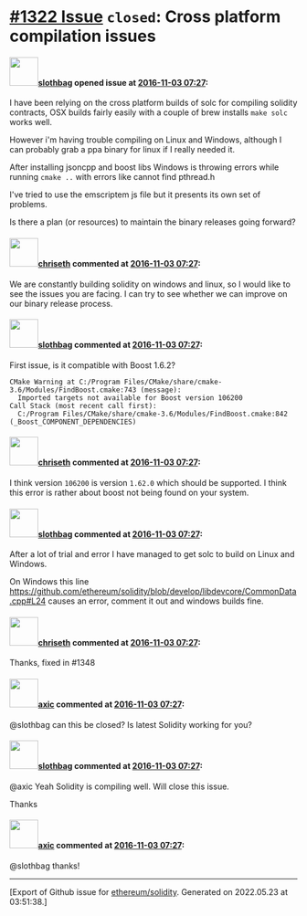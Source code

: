 # [\#1322 Issue](https://github.com/ethereum/solidity/issues/1322) `closed`: Cross platform compilation issues

#### <img src="https://avatars.githubusercontent.com/u/811824?v=4" width="50">[slothbag](https://github.com/slothbag) opened issue at [2016-11-03 07:27](https://github.com/ethereum/solidity/issues/1322):

I have been relying on the cross platform builds of solc for compiling solidity contracts, OSX builds fairly easily with a couple of brew installs `make solc` works well.

However i'm having trouble compiling on Linux and Windows, although I can probably grab a ppa binary for linux if I really needed it.

After installing jsoncpp and boost libs Windows is throwing errors while running `cmake ..` with errors like cannot find pthread.h

I've tried to use the emscriptem js file but it presents its own set of problems.

Is there a plan (or resources) to maintain the binary releases going forward?

#### <img src="https://avatars.githubusercontent.com/u/9073706?v=4" width="50">[chriseth](https://github.com/chriseth) commented at [2016-11-03 07:27](https://github.com/ethereum/solidity/issues/1322#issuecomment-258097442):

We are constantly building solidity on windows and linux, so I would like to see the issues you are facing. I can try to see whether we can improve on our binary release process.

#### <img src="https://avatars.githubusercontent.com/u/811824?v=4" width="50">[slothbag](https://github.com/slothbag) commented at [2016-11-03 07:27](https://github.com/ethereum/solidity/issues/1322#issuecomment-258100684):

First issue, is it compatible with Boost 1.6.2?

```
CMake Warning at C:/Program Files/CMake/share/cmake-3.6/Modules/FindBoost.cmake:743 (message):
  Imported targets not available for Boost version 106200
Call Stack (most recent call first):
  C:/Program Files/CMake/share/cmake-3.6/Modules/FindBoost.cmake:842 (_Boost_COMPONENT_DEPENDENCIES)
```

#### <img src="https://avatars.githubusercontent.com/u/9073706?v=4" width="50">[chriseth](https://github.com/chriseth) commented at [2016-11-03 07:27](https://github.com/ethereum/solidity/issues/1322#issuecomment-258812844):

I think version `106200` is version `1.62.0` which should be supported. I think this error is rather about boost not being found on your system.

#### <img src="https://avatars.githubusercontent.com/u/811824?v=4" width="50">[slothbag](https://github.com/slothbag) commented at [2016-11-03 07:27](https://github.com/ethereum/solidity/issues/1322#issuecomment-259419010):

After a lot of trial and error I have managed to get solc to build on Linux and Windows.

On Windows this line https://github.com/ethereum/solidity/blob/develop/libdevcore/CommonData.cpp#L24 causes an error, comment it out and windows builds fine.

#### <img src="https://avatars.githubusercontent.com/u/9073706?v=4" width="50">[chriseth](https://github.com/chriseth) commented at [2016-11-03 07:27](https://github.com/ethereum/solidity/issues/1322#issuecomment-259421761):

Thanks, fixed in #1348

#### <img src="https://avatars.githubusercontent.com/u/20340?v=4" width="50">[axic](https://github.com/axic) commented at [2016-11-03 07:27](https://github.com/ethereum/solidity/issues/1322#issuecomment-260457164):

@slothbag can this be closed? Is latest Solidity working for you?

#### <img src="https://avatars.githubusercontent.com/u/811824?v=4" width="50">[slothbag](https://github.com/slothbag) commented at [2016-11-03 07:27](https://github.com/ethereum/solidity/issues/1322#issuecomment-260492722):

@axic Yeah Solidity is compiling well. Will close this issue.

Thanks

#### <img src="https://avatars.githubusercontent.com/u/20340?v=4" width="50">[axic](https://github.com/axic) commented at [2016-11-03 07:27](https://github.com/ethereum/solidity/issues/1322#issuecomment-260500829):

@slothbag thanks!


-------------------------------------------------------------------------------



[Export of Github issue for [ethereum/solidity](https://github.com/ethereum/solidity). Generated on 2022.05.23 at 03:51:38.]
